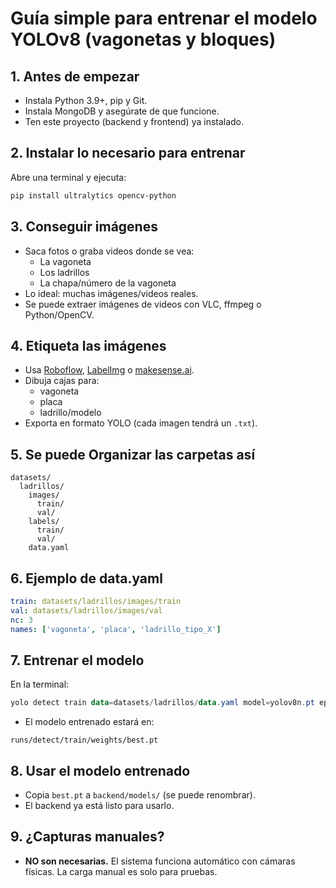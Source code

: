 # Guía  simple para entrenar el modelo YOLOv8 (vagonetas y bloques)

## 1. Antes de empezar
- Instala Python 3.9+, pip y Git.
- Instala MongoDB y asegúrate de que funcione.
- Ten este proyecto (backend y frontend) ya instalado.

## 2. Instalar lo necesario para entrenar
Abre una terminal y ejecuta:
```powershell
pip install ultralytics opencv-python
```

## 3. Conseguir imágenes
- Saca fotos o graba videos donde se vea:
  - La vagoneta
  - Los ladrillos
  - La chapa/número de la vagoneta
- Lo ideal: muchas imágenes/videos reales.
- Se puede extraer imágenes de videos con VLC, ffmpeg o Python/OpenCV.

## 4. Etiqueta las imágenes
- Usa [Roboflow](https://roboflow.com/), [LabelImg](https://github.com/tzutalin/labelImg) o [makesense.ai](https://makesense.ai/).
- Dibuja cajas para:
  - vagoneta
  - placa
  - ladrillo/modelo
- Exporta en formato YOLO (cada imagen tendrá un `.txt`).

## 5. Se puede Organizar las carpetas así
```
datasets/
  ladrillos/
    images/
      train/
      val/
    labels/
      train/
      val/
    data.yaml
```

## 6. Ejemplo de data.yaml
```yaml
train: datasets/ladrillos/images/train
val: datasets/ladrillos/images/val
nc: 3
names: ['vagoneta', 'placa', 'ladrillo_tipo_X']
```

## 7. Entrenar el modelo
En la terminal:
```powershell
yolo detect train data=datasets/ladrillos/data.yaml model=yolov8n.pt epochs=100 imgsz=640
```
- El modelo entrenado estará en:
```
runs/detect/train/weights/best.pt
```

## 8. Usar el modelo entrenado
- Copia `best.pt` a `backend/models/` (se puede renombrar).
- El backend ya está listo para usarlo.

## 9. ¿Capturas manuales?
- **NO son necesarias.** El sistema funciona automático con cámaras físicas. La carga manual es solo para pruebas.

